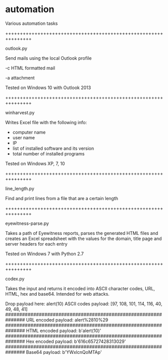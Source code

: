 # automation
Various automation tasks

+++++++++++++++++++++++++++++++++++++++++++++++++++++++++++++++

outlook.py

Send mails using the local Outlook profile

-c HTML formatted mail

-a attachment

Tested on Windows 10 with Outlook 2013

+++++++++++++++++++++++++++++++++++++++++++++++++++++++++++++++

winharvest.py

Writes Excel file with the following info:
- computer name
- user name
- IP
- list of installed software and its version
- total number of installed programs

Tested on Windows XP, 7, 10

+++++++++++++++++++++++++++++++++++++++++++++++++++++++++++++++

line_length.py

Find and print lines from a file that are a certain length

+++++++++++++++++++++++++++++++++++++++++++++++++++++++++++++++

eyewitness-parse.py

Takes a path of Eyewitness reports, parses the generated HTML files and creates an Excel spreadsheet with the values for the domain, title page and server headers for each entry

Tested on Windows 7 with Python 2.7

+++++++++++++++++++++++++++++++++++++++++++++++++++++++++++++++

codex.py

Takes the input and returns it encoded into ASCII character codes, URL, HTML, hex and base64. Intended for web attacks.

Drop payload here:
alert(10)
ASCII codes payload:
[97, 108, 101, 114, 116, 40, 49, 48, 41]
###############################################################
URL encoded payload: alert%2810%29
###############################################################
HTML encoded payload:
b'alert(10)'
###############################################################
Hex encoded payload:
b'616c65727428313029'
###############################################################
Base64 payload:
b'YWxlcnQoMTAp'
